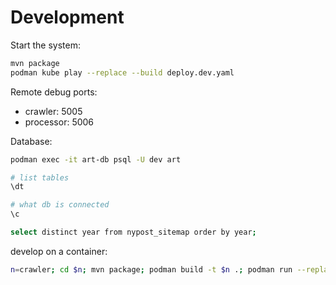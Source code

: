 # Development

Start the system:
```bash
mvn package
podman kube play --replace --build deploy.dev.yaml
```

Remote debug ports:

- crawler: 5005
- processor: 5006

Database:
```bash
podman exec -it art-db psql -U dev art

# list tables
\dt

# what db is connected
\c

select distinct year from nypost_sitemap order by year;
```

develop on a container:
```bash
n=crawler; cd $n; mvn package; podman build -t $n .; podman run --replace --pod art --name art-$n $n;
```

